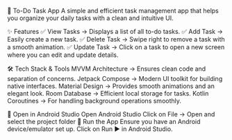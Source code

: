 📌 To-Do Task App
A simple and efficient task management app that helps you organize your daily tasks with a clean and intuitive UI.

✨ Features
✅ View Tasks → Displays a list of all to-do tasks.
✅ Add Task → Easily create a new task.
✅ Delete Task → Swipe right to remove a task with a smooth animation.
✅ Update Task → Click on a task to open a new screen where you can edit and update details.

🛠 Tech Stack & Tools
MVVM Architecture → Ensures clean code and separation of concerns.
Jetpack Compose → Modern UI toolkit for building native interfaces.
Material Design → Provides smooth animations and an elegant look.
Room Database → Efficient local storage for tasks.
Kotlin Coroutines → For handling background operations smoothly.

🔹 Open in Android Studio
Open Android Studio
Click on File → Open and select the project folder
🔹 Run the App
Ensure you have an Android device/emulator set up.
Click on Run ▶ in Android Studio.


